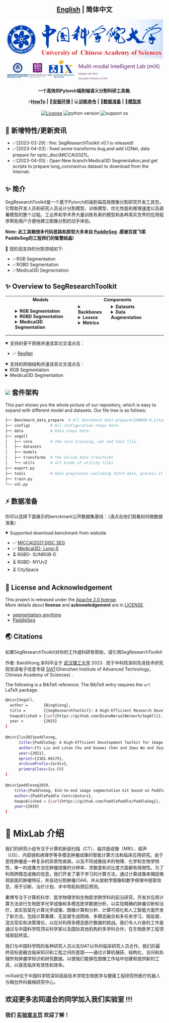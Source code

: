 
## <div align="center">[English](README.md) | 简体中文</b></div>

<div align="center">

<p align="center">
  <img src="./doc/images/MixLab.jpg" align="middle" width = "500" />
</p>



**一个高效的Pytorch端到端语义分割科研工具箱.**


⚡[**HowTo**](#-HOWTOs) **|** 🔧[**安装环境**](doc/INSTALL.md) **|** 💻[**训练命令**](doc/trainingcommand.md) **|** 🐢[**数据准备**](docs/DatasetPreparation.md) **|** 🏰[**模型库**](doc/modelZoo/ModelZoo.md)


[![License](https://img.shields.io/badge/license-Apache%202-blue.svg)](LICENSE)
![python version](https://img.shields.io/badge/python-3.6+-orange.svg)
![support os](https://img.shields.io/badge/os-linux%2C%20win%2C%20mac-yellow.svg)
</div>




## 📢 新增特性/更新资讯


  - ✅[2023-03-29] : fire: SegResearchToolkit v0.1 is released! 
  - ✅[2023-04-03] : fixed some transforms bug,and add U2Net, data prepare for optic_disc(MICCAI2021)。
 - ✅[2023-04-05] : Open New branch:Medical3D Segmentation,and get scripts to prepare lung_coronavirus dataset to download from the Internet.


## ✨ 简介


SegResearchToolkit是一个基于Pytorch的端到端高效图像分割研究开发工具包，它帮助开发人员和研究人员设计分割模型、训练模型、优化性能和推理速度以及部署模型的整个过程。工业界和学术界大量训练有素的模型和各种真实世界的应用程序帮助用户方便地建立图像分割的动手体验。 

**Note: 此工具箱很多代码思路和原型大多来自 [PaddleSeg](https://github.com/PaddlePaddle/PaddleSeg) .感谢百度飞桨PaddleSeg的工程师们的智慧结晶!**

📕 现阶段支持的分割领域如下:

- ✅RGB Segmentation
- ✅RGBD Segmentation
- ✅Medical3D Segmentation





## ✨  Overview to SegResearchToolkit

<table align="center">
  <tbody>
    <tr align="center" valign="bottom">
      <td>
        <b>Models</b>
      </td>
      <td colspan="2">
        <b>Components</b>
      </td>
    </tr>
    <tr valign="top">
      <td>
        <ul>
        <details><summary><b>RGB Segmentation</b></summary>
          <ul>
          <li>
              <a  href="./doc/models/DeepLabV3p/README.md">DeepLabV3</a>
            </li>
            <li>
              <a  href="./doc/models/U2Net/README.md">U2Net</a>
            </li>
          </ul>
        </details>
        <details><summary><b>RGBD Segmentation</b></summary>
          <ul>
            <li>ESANet</li>
          </ul>
        </details>
        <details><summary><b>Medical3D Segmentation</b></summary>
          <ul>
            <li>
            <a  href="./doc/models/U2Net/README.md">VNet</a>
            </li>
            <li>
            <a  href="./doc/models/PANet_PriorAttention/README.md">PANet</a>
            </li>
          </ul>
      </td>
      <td>
        <details><summary><b>Backbones</b></summary>
          <ul>
            <li><a href="./doc/models/backbone/ResNet/README.md">ResNet</a></li>
          </ul>
        </details>
        <details><summary><b>Losses</b></summary>
          <ul>
            <li><a href="./segall/models/losses/cross_entropy_loss.py">Cross Entropy Loss</a></li>
          </ul>
        </details>
        <details><summary><b>Metrics</b></summary>
          <ul>
            <li>mIoU</li>
            <li>Accuracy</li>
            <li>Kappa</li>
            <li>Dice</li>
            <li>AUC_ROC</li>
          </ul>  
        </details>
      </td>
      <td>
        <details><summary><b>Datasets</b></summary>
          <details><summary><b>RGB Datasets</b></summary>
          <ul>
            <li><a href="./paddleseg/datasets/optic_disc_seg.py">OPTIC DISC SEG</a></li>
          </ul>
          </details>
          <details><summary><b>RGBD Datasets</b></summary>
          <ul>
            <li><a href="./paddleseg/datasets/ade.py">SUNRGBD</a></li>
            <li><a href="./paddleseg/datasets/ade.py">NYUV2</a></li>  
          </ul>
          </details>
        </details>
        <details><summary><b>Data Augmentation</b></summary>
          <details><summary><b>RGB Data Augmentation</b></summary>
            <ul>
            <li>Flipping</li>  
            <li>Resize</li>  
            <li>ResizeByLong</li>
            <li>ResizeByShort</li>
            <li>LimitLong</li>  
            <li>ResizeRangeScaling</li>  
            <li>ResizeStepScaling</li>
            <li>Normalize</li>
            <li>Padding</li>
            <li>PaddingByAspectRatio</li>
            <li>RandomPaddingCrop</li>  
            <li>RandomCenterCrop</li>
            <li>ScalePadding</li>
            <li>RandomNoise</li>  
            <li>RandomBlur</li>  
            <li>RandomRotation</li>  
            <li>RandomScaleAspect</li>  
            <li>RandomDistort</li>  
            <li>RandomAffine</li>  
          </ul>
        </details>
        <details><summary><b>RGB Data Augmentation</b></summary>
        </details>
      </td>
      <td>
</td>
    </tr>
  </tbody>
</table>

<details open>
<summary>支持的骨干网络并速读其论文请点击： </summary>

- ✅ [ResNet](./doc/models/backbone/ResNet/README.md)
</details>

<details open>
<summary>支持的网络结构并速读其论文请点击： </summary>
<details> <summary>RGB Segmentation </summary>

- ✅ [DeepLabv3p](./doc/models/DeepLabV3p/README.md)
- ✅ [U2Net](./doc/models/U2Net/README.md)
</details>
<details> <summary>Meidical3D Segmentation </summary>

- ✅ [VNet](./doc/models/DeepLabV3p/README.md)
- [x] [PANet](./doc/models/PANet_PriorAttention/README.md)
</details>
</details>



## <img src="https://user-images.githubusercontent.com/34859558/190046287-31b0467c-1a7e-4bf2-9e5e-40ff3eed94ee.png" width="25"/> 套件架构
This part shows you the whole picture of our repository, which is easy to expand with different model and datasets. Our file tree is as follows:

```bash
├── Benckmark_data_prepare  # All benckmark data prepare(SUNRGB-D,CitySpace,BrasTs..) stays here.
├── configs         # All configuration stays here.
├── data            # Data stays here.
├── segall  
│   ├── core        # the core training, val and test file.
│   ├── datasets  
│   ├── models  
│   ├── transforms  # the online data transforms
│   └── utils       # all kinds of utility files
├── export.py
├── tools           # Data preprocess including fetch data, process it and split into training and validation set
├── train.py
└── val.py
```


## ⚡  数据准备
你可以选择下面展示的benckmark公开数据集基线：（请点击他们观看如何做数据准备）
<details open>
<summary>Supported download benckmark from website </summary>

- ✅ [MICCAI2021 DISC SEG](Benckmark_data_prepare/RGB/MICCAI2021/README.md)
- ✅ [Medical3D- Lung-S](Benckmark_data_prepare/Meidical3D/lung.md)
- ⏳ RGBD- SUNRGB-D
- ⏳ RGBD- NYUv2
- ⏳ CitySpace


</details>





## 📜 License and Acknowledgement

This project is released under the [Apache 2.0 license](LICENSE.txt).<br>
More details about **license** and **acknowledgement** are in [LICENSE](LICENSE/README.md).

- [segmentation-anything](https://github.com/facebookresearch/segment-anything)
- [PaddleSeg](https://github.com/PaddlePaddle/PaddleSeg)

## 🌏 Citations

如果SegResearchToolkit对你的工作或科研有帮助，请引用SegResearchToolkit<br>

作者: BairdXiong,本科毕业于 [武汉理工大学](http://www.whut.edu.cn/) 2023 . 现于中科院深圳先进技术研究院攻读电子信息专硕 [SIAT](https://www.siat.ac.cn/)(Shenzhen Institute of Advanced Technology，Chinese Academy of Sciences) .


The following is a BibTeX reference. The BibTeX entry requires the `url` LaTeX package.
```bash
@misc{Segall,
  author =       {BingXiong},
  title =        {{SegResearchToolkit}: A High-Efficient Research Development Toolkit for Image Segmentation Based on Pytorch.},
  howpublished = {\url{https://github.com/DianaNerualNetwork/SegAll}},
  year =         {2023}
}

@misc{liu2021paddleseg,
      title={PaddleSeg: A High-Efficient Development Toolkit for Image Segmentation},
      author={Yi Liu and Lutao Chu and Guowei Chen and Zewu Wu and Zeyu Chen and Baohua Lai and Yuying Hao},
      year={2021},
      eprint={2101.06175},
      archivePrefix={arXiv},
      primaryClass={cs.CV}
}

@misc{paddleseg2019,
    title={PaddleSeg, End-to-end image segmentation kit based on PaddlePaddle},
    author={PaddlePaddle Contributors},
    howpublished = {\url{https://github.com/PaddlePaddle/PaddleSeg}},
    year={2019}
}
```

# 🚀 MixLab 介绍
我们的研究小组专注于计算机断层扫描（CT）、磁共振成像（MRI）、超声（US）、内窥镜和病理学等多模态肿瘤成像的智能计算方法和临床应用研究。由于恶性肿瘤是一种复杂的异质性疾病，以及不同成像技术的物理、化学和生物学特性，单一的成像方法在肿瘤成像的分辨率、灵敏度和对比度方面都有局限性。为了利用跨模态成像的信息，我们开发了基于学习的计算方法，通过计算成像来捕捉微观层面的肿瘤特征，并自动分割肿瘤/OAR，并从放射学图像和数字病理中提取信息，用于诊断、治疗计划、术中导航和预后预测。


秦博专注于计算机科学、医学物理学和生物医学跨学科的前沿研究，开发并应用计算方法进行生物医学光学成像和多模态医学数据分析，以实现精确的肿瘤诊断和治疗。该实验室在计算光学成像、图像计算和分析、计算可视化和人工智能方面开发了新方法，包括计算重建、无监督生成网络、多模态融合和多任务学习、弱监督、混合现实和决策理论，以应对利用多模态医疗数据的挑战。我们令人兴奋的工作是通过与中国科学院顶尖科学家以及国际其他机构的多学科合作，在生物医学工程领域架起桥梁。


我们与中国科学院的各种研究人员以及SIAT以外的临床研究人员合作。我们的最终目标是融合临床知识和工程之间的差距——通过计算机捕获、结构化、访问和处理所有肿瘤学知识和研究数据，以便我们能够在图像工作站中创建和提供新的工具，以提高临床有效性和效率。


miXlab位于中国科学院深圳高级技术学院生物医学与健康工程研究所医疗机器人与微创外科器械研究中心。

## 欢迎更多志同道合的同学加入我们实验室 !!! 
### 我们 [实验室主页](http://www.qin-mixlab.cn/) 欢迎了解！
